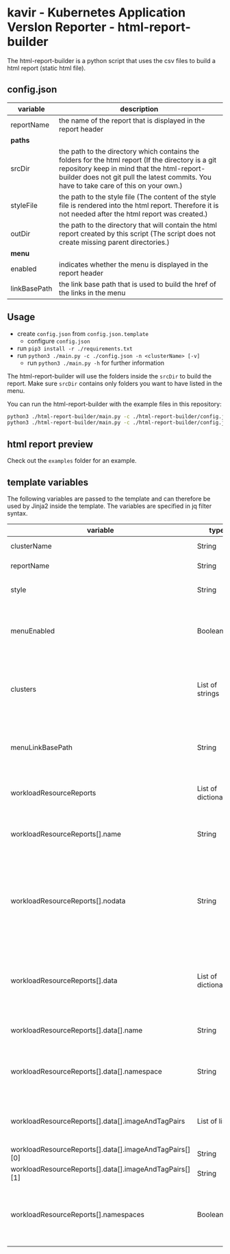 # kavir - **K**ubernetes **A**pplication **V**ers**I**on **R**eporter - html-report-builder

The html-report-builder is a python script that uses the csv files to build a html report (static html file).

## config.json

| variable     | description                                                                |
| ------------ | -------------------------------------------------------------------------- |
| reportName   | the name of the report that is displayed in the report header              |
| **paths**    |                                                                            |
| srcDir       | the path to the directory which contains the folders for the html report (If the directory is a git repository keep in mind that the html-report-builder does not git pull the latest commits. You have to take care of this on your own.) |
| styleFile    | the path to the style file (The content of the style file is rendered into the html report. Therefore it is not needed after the html report was created.) |
| outDir       | the path to the directory that will contain the html report created by this script (The script does not create missing parent directories.) |
| **menu**     |                                                                            |
| enabled      | indicates whether the menu is displayed in the report header               |
| linkBasePath | the link base path that is used to build the href of the links in the menu |

## Usage

* create `config.json` from `config.json.template`
  * configure `config.json`
* run `pip3 install -r ./requirements.txt`
* run `python3 ./main.py -c ./config.json -n <clusterName> [-v]`
  * run `python3 ./main.py -h` for further information

The html-report-builder will use the folders inside the `srcDir` to build the report. Make sure `srcDir` contains only folders you want to have listed in the menu.

You can run the html-report-builder with the example files in this repository:

```bash
python3 ./html-report-builder/main.py -c ./html-report-builder/config.json.template -n dev
python3 ./html-report-builder/main.py -c ./html-report-builder/config.json.template -n prod
```

## html report preview

Check out the `examples` folder for an example.

## template variables

The following variables are passed to the template and can therefore be used by Jinja2 inside the template. The variables are specified in jq filter syntax.

| variable                                               | type                   | description                                                                                             |
| ------------------------------------------------------ | ---------------------- | ------------------------------------------------------------------------------------------------------- |
| clusterName                                            | String                 | the name of the cluster                                                                                 |
| reportName                                             | String                 | the name of the report                                                                                  |
| style                                                  | String                 | the content of the style file                                                                           |
| menuEnabled                                            | Boolean                | indicates whether the user wants to display a menu in the report                                        |
| clusters                                               | List of strings        | the names of all available clusters. (Can be used for a menu.)                                          |
| menuLinkBasePath                                       | String                 | a link base path that can be used to build the href of links in the menu                                |
| workloadResourceReports                                | List of dictionairies  | the workload resource reports                                                                           |
| workloadResourceReports[].name                         | String                 | the name of the kubernetes workload resource                                                            |
| workloadResourceReports[].nodata                       | String                 | when present, there is no data for the kubernetes workload resource. The value contains the reason why. |
| workloadResourceReports[].data                         | List of dictionairies  | when present, it contains all workloads for the kubernetes workload resource                            |
| workloadResourceReports[].data[].name                  | String                 | the name of the workload                                                                                |
| workloadResourceReports[].data[].namespace             | String                 | when present, it contains the namespace of the workload                                                 |
| workloadResourceReports[].data[].imageAndTagPairs      | List of lists          | the list of image and tag pairs of the workload                                                         |
| workloadResourceReports[].data[].imageAndTagPairs[][0] | String                 | the image                                                                                               |
| workloadResourceReports[].data[].imageAndTagPairs[][1] | String                 | the image tag                                                                                           |
| workloadResourceReports[].namespaces                   | Boolean                | when present, indicates whether namespaces are included in the report                                   |
